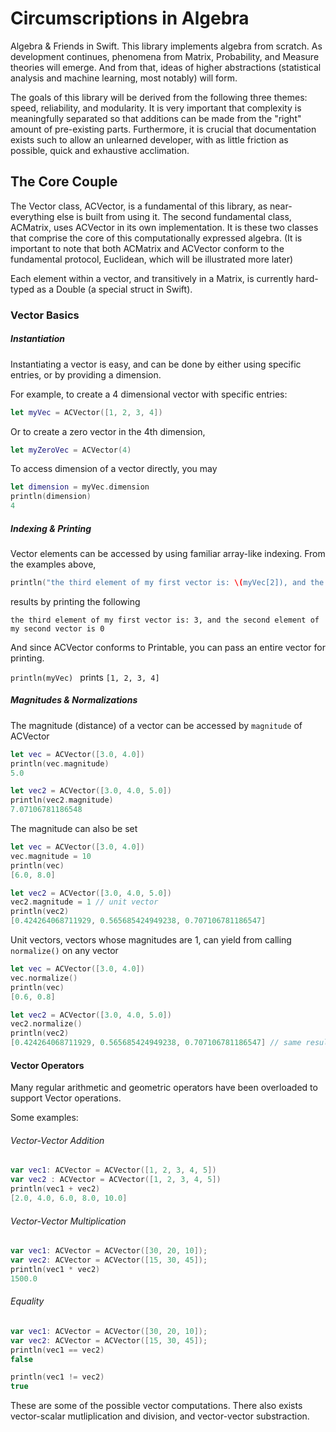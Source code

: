 # Circumscriptions in Algebra
Algebra &amp; Friends in Swift. This library implements algebra from scratch. As development continues, phenomena from Matrix, Probability, and Measure theories will emerge. And from that, ideas of higher abstractions (statistical analysis and machine learning, most notably) will form.

The goals of this library will be derived from the following three themes: speed, reliability, and modularity. It is very important that complexity is meaningfully separated so that additions can be made from the "right" amount of pre-existing parts.
Furthermore, it is crucial that documentation exists such to allow an unlearned developer, with as little friction as possible, quick and exhaustive acclimation.

## The Core Couple

The Vector class, ACVector, is a fundamental of this library, as near-everything else is built from using it. The second fundamental class, ACMatrix, uses ACVector in its own implementation.
It is these two classes that comprise the core of this computationally expressed algebra. 
(It is important to note that both ACMatrix and ACVector conform to the fundamental protocol, Euclidean, which will be illustrated more later)

Each element within a vector, and transitively in a Matrix, is currently hard-typed as a Double (a special struct in Swift).

### Vector Basics

##### Instantiation
Instantiating a vector is easy, and can be done by either using specific entries, or by providing a dimension.

For example, to create a 4 dimensional vector with specific entries:

```swift 
let myVec = ACVector([1, 2, 3, 4]) 
```

Or to create a zero vector in the 4th dimension,
```swift
let myZeroVec = ACVector(4)
```

To access dimension of a vector directly, you may

```swift
let dimension = myVec.dimension
println(dimension)
4
```

##### Indexing & Printing
Vector elements can be accessed by using familiar array-like indexing.
From the examples above,

```swift
println("the third element of my first vector is: \(myVec[2]), and the second element of my second vector is \(myZeroVec[1])")
```
results by printing the following
```
the third element of my first vector is: 3, and the second element of my second vector is 0
```
And since ACVector conforms to Printable, you can pass an entire vector for printing.

```println(myVec) ``` prints ``` [1, 2, 3, 4] ```

##### Magnitudes & Normalizations

The magnitude (distance) of a vector can be accessed by `magnitude` of ACVector

```swift
let vec = ACVector([3.0, 4.0])
println(vec.magnitude)
5.0

let vec2 = ACVector([3.0, 4.0, 5.0])
println(vec2.magnitude)
7.07106781186548

```

The magnitude can also be set

```swift
let vec = ACVector([3.0, 4.0])
vec.magnitude = 10
println(vec)
[6.0, 8.0]

let vec2 = ACVector([3.0, 4.0, 5.0])
vec2.magnitude = 1 // unit vector
println(vec2)
[0.424264068711929, 0.565685424949238, 0.707106781186547]

```

Unit vectors, vectors whose magnitudes are 1, can yield from calling `normalize()` on any vector
```swift
let vec = ACVector([3.0, 4.0])
vec.normalize()
println(vec)
[0.6, 0.8]

let vec2 = ACVector([3.0, 4.0, 5.0])
vec2.normalize()
println(vec2)
[0.424264068711929, 0.565685424949238, 0.707106781186547] // same result as when mag was manually set to 1
```

#### Vector Operators

Many regular arithmetic and geometric operators have been overloaded to support Vector operations. 

Some examples:

###### Vector-Vector Addition

```Swift
var vec1: ACVector = ACVector([1, 2, 3, 4, 5])
var vec2 : ACVector = ACVector([1, 2, 3, 4, 5])
println(vec1 + vec2)
[2.0, 4.0, 6.0, 8.0, 10.0]
```

###### Vector-Vector Multiplication
```Swift
var vec1: ACVector = ACVector([30, 20, 10]);
var vec2: ACVector = ACVector([15, 30, 45]);
println(vec1 * vec2)
1500.0
```

###### Equality
```Swift 
var vec1: ACVector = ACVector([30, 20, 10]);
var vec2: ACVector = ACVector([15, 30, 45]);
println(vec1 == vec2)
false

println(vec1 != vec2)
true
```

These are some of the possible vector computations. There also exists vector-scalar mutliplication and division, and vector-vector substraction. 
